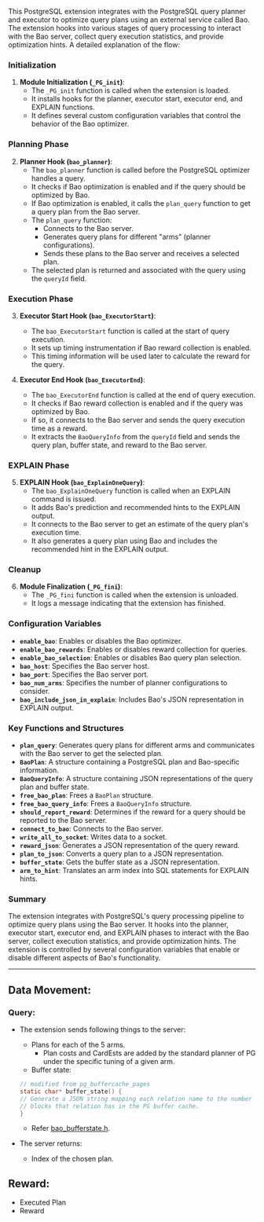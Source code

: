This PostgreSQL extension integrates with the PostgreSQL query planner and executor to optimize query plans using an external service called Bao. The extension hooks into various stages of query processing to interact with the Bao server, collect query execution statistics, and provide optimization hints. A detailed explanation of the flow:

### Initialization

1. **Module Initialization (`_PG_init`)**:
   - The `_PG_init` function is called when the extension is loaded.
   - It installs hooks for the planner, executor start, executor end, and EXPLAIN functions.
   - It defines several custom configuration variables that control the behavior of the Bao optimizer.

### Planning Phase

2. **Planner Hook (`bao_planner`)**:
   - The `bao_planner` function is called before the PostgreSQL optimizer handles a query.
   - It checks if Bao optimization is enabled and if the query should be optimized by Bao.
   - If Bao optimization is enabled, it calls the `plan_query` function to get a query plan from the Bao server.
   - The `plan_query` function:
     - Connects to the Bao server.
     - Generates query plans for different "arms" (planner configurations).
     - Sends these plans to the Bao server and receives a selected plan.
   - The selected plan is returned and associated with the query using the `queryId` field.

### Execution Phase

3. **Executor Start Hook (`bao_ExecutorStart`)**:
   - The `bao_ExecutorStart` function is called at the start of query execution.
   - It sets up timing instrumentation if Bao reward collection is enabled.
   - This timing information will be used later to calculate the reward for the query.

4. **Executor End Hook (`bao_ExecutorEnd`)**:
   - The `bao_ExecutorEnd` function is called at the end of query execution.
   - It checks if Bao reward collection is enabled and if the query was optimized by Bao.
   - If so, it connects to the Bao server and sends the query execution time as a reward.
   - It extracts the `BaoQueryInfo` from the `queryId` field and sends the query plan, buffer state, and reward to the Bao server.

### EXPLAIN Phase

5. **EXPLAIN Hook (`bao_ExplainOneQuery`)**:
   - The `bao_ExplainOneQuery` function is called when an EXPLAIN command is issued.
   - It adds Bao's prediction and recommended hints to the EXPLAIN output.
   - It connects to the Bao server to get an estimate of the query plan's execution time.
   - It also generates a query plan using Bao and includes the recommended hint in the EXPLAIN output.

### Cleanup

6. **Module Finalization (`_PG_fini`)**:
   - The `_PG_fini` function is called when the extension is unloaded.
   - It logs a message indicating that the extension has finished.

### Configuration Variables

- **`enable_bao`**: Enables or disables the Bao optimizer.
- **`enable_bao_rewards`**: Enables or disables reward collection for queries.
- **`enable_bao_selection`**: Enables or disables Bao query plan selection.
- **`bao_host`**: Specifies the Bao server host.
- **`bao_port`**: Specifies the Bao server port.
- **`bao_num_arms`**: Specifies the number of planner configurations to consider.
- **`bao_include_json_in_explain`**: Includes Bao's JSON representation in EXPLAIN output.

### Key Functions and Structures

- **`plan_query`**: Generates query plans for different arms and communicates with the Bao server to get the selected plan.
- **`BaoPlan`**: A structure containing a PostgreSQL plan and Bao-specific information.
- **`BaoQueryInfo`**: A structure containing JSON representations of the query plan and buffer state.
- **`free_bao_plan`**: Frees a `BaoPlan` structure.
- **`free_bao_query_info`**: Frees a `BaoQueryInfo` structure.
- **`should_report_reward`**: Determines if the reward for a query should be reported to the Bao server.
- **`connect_to_bao`**: Connects to the Bao server.
- **`write_all_to_socket`**: Writes data to a socket.
- **`reward_json`**: Generates a JSON representation of the query reward.
- **`plan_to_json`**: Converts a query plan to a JSON representation.
- **`buffer_state`**: Gets the buffer state as a JSON representation.
- **`arm_to_hint`**: Translates an arm index into SQL statements for EXPLAIN hints.

### Summary

The extension integrates with PostgreSQL's query processing pipeline to optimize query plans using the Bao server. It hooks into the planner, executor start, executor end, and EXPLAIN phases to interact with the Bao server, collect execution statistics, and provide optimization hints. The extension is controlled by several configuration variables that enable or disable different aspects of Bao's functionality.

---

## Data Movement:

### Query: 

- The extension sends following things to the server:
   - Plans for each of the 5 arms.
      - Plan costs and CardEsts are added by the standard planner of PG under the specific tuning of a given arm.
   - Buffer state:
   ```c
   // modified from pg_buffercache_pages
   static char* buffer_state() {
   // Generate a JSON string mapping each relation name to the number of buffered
   // blocks that relation has in the PG buffer cache.
   }
   ```

   - Refer [bao_bufferstate.h](./bao_bufferstate.h).

- The server returns:
   -  Index of the chosen plan.

## Reward:
   - Executed Plan
   - Reward